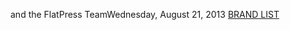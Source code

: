 and the FlatPress TeamWednesday, August 21, 2013
 <a href="http://www.markenbuilders.com/jpbagsonline.asp?cheap=products-c155.html" title="BRAND LIST">BRAND LIST</a>